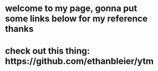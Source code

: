 <h1>welcome to my page, gonna put some links below for my reference thanks</h1><head></head>

<h1>check out this thing: https://github.com/ethanbleier/ytm</h1><head></head>

